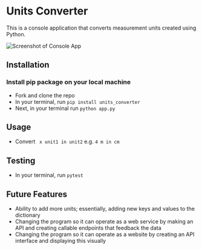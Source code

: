 # Units Converter

This is a console application that converts measurement units created using Python.

![Screenshot of Console App](https://i.ibb.co/Yhvk4cw/Screenshot-2020-11-14-at-19-23-27.png)

## Installation
### Install pip package on your local machine

- Fork and clone the repo
- In your terminal, run `pip install units_converter`
- Next, in your terminal run `python app.py`

## Usage

- Convert ` x unit1 in unit2` e.g. `4 m in cm`

## Testing

- In your terminal, run `pytest`

## Future Features

- Ability to add more units; essentially, adding new keys and values to the dictionary
- Changing the program so it can operate as a web service by making an API and creating callable endpoints that feedback the data
- Changing the program so it can operate as a website by creating an API interface and displaying this visually
